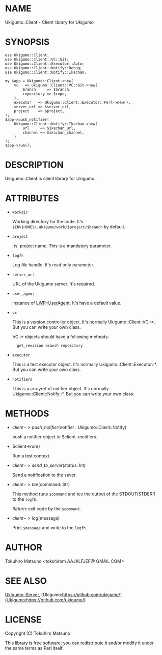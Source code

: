 # NAME

Ukigumo::Client - Client library for Ukigumo

# SYNOPSIS

    use Ukigumo::Client;
    use Ukigumo::Client::VC::Git;
    use Ukigumo::Client::Executor::Auto;
    use Ukigumo::Client::Notify::Debug;
    use Ukigumo::Client::Notify::Ikachan;

    my $app = Ukigumo::Client->new(
        vc   => Ukigumo::Client::VC::Git->new(
            branch     => $branch,
            repository => $repo,
        ),
        executor   => Ukigumo::Client::Executor::Perl->new(),
        server_url => $server_url,
        project    => $project,
    );
    $app->push_notifier(
        Ukigumo::Client::Notify::Ikachan->new(
            url     => $ikachan_url,
            channel => $ikachan_channel,
        )
    );
    $app->run();

# DESCRIPTION

Ukigumo::Client is client library for Ukigumo.

# ATTRIBUTES

- `workdir`

    Working directory for the code. It's `$ENV{HOME}/.ukigumo/work/$project/$branch` by default.

- `project`

    Its' project name. This is a mandatory parameter.

- `logfh`

    Log file handle. It's read only parameter.

- `server_url`

    URL of the Ukigumo server. It's required.

- `user_agent`

    instance of [LWP::UserAgent](http://search.cpan.org/perldoc?LWP::UserAgent). It's have a default value.

- `vc`

    This is a version controller object. It's normally Ukigumo::Client::VC::\*. But you can write your own class.

    VC::\* objects should have a following methods:

        get_revision branch repository

- `executor`

    This is a test executor object. It's normally Ukigumo::Client::Executor::\*. But you can write your own class.

- `notifiers`

    This is a arrayref of notifier object. It's normally Ukigumo::Client::Notify::\*. But you can write your own class.

# METHODS

- $client->push\_notifier($notifier : Ukigumo::Client::Notify)

    push a notifier object to $client->notifiers.

- $client->run()

    Run a test context.

- $client->send\_to\_server($status: Int)

    Send a notification to the sever.

- $client->tee($command: Str)

    This method runs `$command` and tee the output of the STDOUT/STDERR to the `logfh`.

    _Return_: exit code by the `$command`.

- $client->log($message)

    Print `$message` and write to the `logfh`.

# AUTHOR

Tokuhiro Matsuno <tokuhirom AAJKLFJEF@ GMAIL COM>

# SEE ALSO

[Ukigumo::Server](http://search.cpan.org/perldoc?Ukigumo::Server), [Ukigumo:https://github.com/ukigumo/](Ukigumo:https://github.com/ukigumo/)

# LICENSE

Copyright (C) Tokuhiro Matsuno

This library is free software; you can redistribute it and/or modify
it under the same terms as Perl itself.
